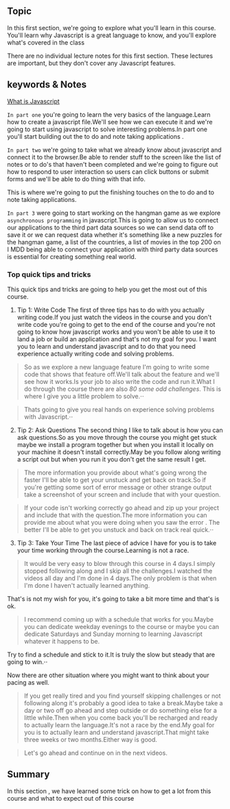 ## Topic
In this first section, we're going to explore what you'll learn in this course. You'll learn why Javascript is a great language to know, and you'll explore what's covered in the class

There are no individual lecture notes for this first section. These lectures are important, but they don't cover any Javascript features.
        
## keywords & Notes
[What is Javascript](https://developer.mozilla.org/en-US/docs/Learn/JavaScript/First_steps/What_is_JavaScript)

`In part one` you're going to learn the very basics of the language.Learn how to create a javascript file.We'll see how we can execute it and we're going to start using javascript to solve interesting problems.In part one you'll start building out the to do and note taking applications .

`In part two` we're going to take what we already know about javascript and connect it to the browser.Be able to render stuff to the screen like the list of notes or to do's that haven't been completed and we're going to figure out how to respond to user interaction so users can click buttons or submit forms and we'll be able to do thing with that info.

This is where we're going to put the finishing touches on the to do and to note taking applications.

`In part 3` were going to start working on the hangman game as we explore `asynchronous programming` in javascript.This is going to allow us to connect our applications to the third part data sources so we can send data off to save it or we can request data whether it's something like a new puzzles for the hangman game, a list of the countries, a list of movies in the top 200 on  I MDD being able to connect your application with third party data sources is essential for creating something real world.

### Top quick tips and tricks 
This quick tips and tricks are going to help you get the most out of this course.
1. Tip 1: Write Code
The first of three tips has to do with you actually writing code.If you just watch the videos in the course and you don't write code you're going to get to the end of the  course and you're not going to know how javascript works and you won't be able to use it to land a job or build an application and that's not my goal for you. I want you to learn and understand javascript and to do that you need experience actually writing code and solving problems.

> So as we explore a new language feature I'm going to write some code that shows that feature off.We'll talk about the feature and we'll see how it works.Is your job to also write the code and run it.What I do through the course there are also *80 some odd challenges*. This is where I give you a little problem to solve.⋅⋅

> Thats going to give you real hands on experience solving problems with Javascript.⋅⋅

2. Tip 2: Ask Questions
The second thing I like to talk about is how you can ask questions.So as you move through the course you might get stuck maybe we install a program together but when you install it locally on your machine it doesn't install correctly.May be you follow along writing a script out but when you run it you don't get the same result I get.

> The more information you provide about what's going wrong the faster I'll be able to get your unstuck and get back on track.So if you're getting some sort of error message or other strange output take a screenshot of your screen and include that with your question.

> If your code isn't working correctly go ahead and zip up your project and include that with the question.The more information you can provide me about what you were doing when you saw the error . The better I'll be able to get you unstuck and back on track real quick.⋅⋅

3. Tip 3: Take Your Time
The last piece of advice I have  for you is to take your time working through the course.Learning is not a race.

> It would be very easy to blow through this course in 4 days.I simply stopped following along and I skip all the challenges.I watched the videos all day and I'm done in 4 days.The only problem is that when I'm done I haven't actually learned anything.

That's is not my wish for you, it's going to take a bit more time and that's is ok.

> I recommend coming up with a schedule that works for you.Maybe you can dedicate weekday evenings to the course or maybe you can dedicate Saturdays and Sunday morning to learning Javascript whatever it happens to be.

Try to find a schedule and stick to it.It is truly the slow but steady that are going to win.⋅⋅

Now there are other situation where you might want to think about your pacing as well.

> If you get really tired and you find yourself skipping challenges or not following along it's probably a good idea to take a break.Maybe take a day or two off go ahead and step outside or do something else for a little while.Then when you come back  you'll be recharged and ready to actually learn the language.It's not a race by the end.My goal for you is to actually learn and understand javascript.That might take three weeks or two months.Either way is good.

> Let's go ahead and continue on in the next videos.

## Summary
In this section , we have learned some trick on how to get a lot from this course and what to expect out of this course
